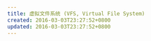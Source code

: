 ```yaml
---
title: 虚拟文件系统 (VFS, Virtual File System)
created: 2016-03-03T23:27:52+0800
updated: 2016-03-03T23:27:52+0800
---
```


